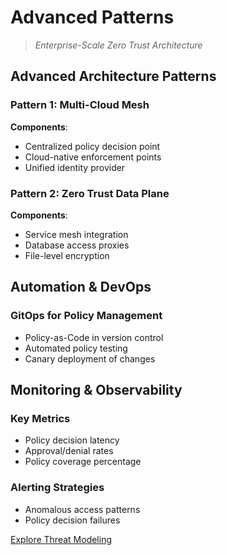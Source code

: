 # Advanced Patterns

> *Enterprise-Scale Zero Trust Architecture*

## Advanced Architecture Patterns

### Pattern 1: Multi-Cloud Mesh
**Components**:
- Centralized policy decision point
- Cloud-native enforcement points
- Unified identity provider

### Pattern 2: Zero Trust Data Plane
**Components**:
- Service mesh integration
- Database access proxies
- File-level encryption

## Automation & DevOps

### GitOps for Policy Management
- Policy-as-Code in version control
- Automated policy testing
- Canary deployment of changes

## Monitoring & Observability

### Key Metrics
- Policy decision latency
- Approval/denial rates
- Policy coverage percentage

### Alerting Strategies
- Anomalous access patterns
- Policy decision failures

[Explore Threat Modeling](models/01-threat-model.md)
